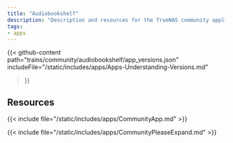 ```yaml
---
title: "Audiobookshelf"
description: "Description and resources for the TrueNAS community application called Audiobookshelf."
tags:
- apps
---
```


{{< github-content 
    path="trains/community/audiobookshelf/app_versions.json"
	includeFile="/static/includes/apps/Apps-Understanding-Versions.md"
>}}

## Resources

{{< include file="/static/includes/apps/CommunityApp.md" >}}

{{< include file="/static/includes/apps/CommunityPleaseExpand.md" >}}

<!--
<div class="docs-sections">

{{< doc-card title="<appname> Deployments" link="/resources/"
descr="How to deploy and configure the <appname> app." >}}

</div>
-->
